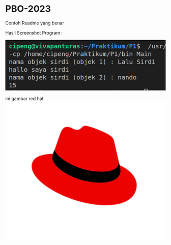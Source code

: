 # PBO-2023

Contoh Readme yang benar

Hasil Screenshot Program : 

<img src="https://raw.githubusercontent.com/feldymulkan/PBO-2023/main/Screenshot%20from%202023-10-18%2016-44-31.png">

ini gambar red hat
<br>
<img src="https://raw.githubusercontent.com/feldymulkan/PBO-2023/main/Asset/Screenshot%202023-04-02%20233630.png">
